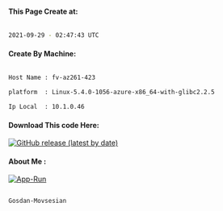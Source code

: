 
   
#### This Page Create at:

```bash

2021-09-29 - 02:47:43 UTC

```

#### Create By Machine:

```bash

Host Name : fv-az261-423

platform  : Linux-5.4.0-1056-azure-x86_64-with-glibc2.2.5

Ip Local  : 10.1.0.46

```
#### Download This code Here:

[![GitHub release (latest by date)](https://img.shields.io/github/v/release/Gosdan-Movsesian/Gosdan?style=for-the-badge&label=Download)](https://github.com/Gosdan-Movsesian/Gosdan/releases) 

</p> 

#### About Me :

[![App-Run](https://github.com/Gosdan-Movsesian/Gosdan/actions/workflows/App-Run.yml/badge.svg)](https://github.com/Gosdan-Movsesian/Gosdan/actions/workflows/App-Run.yml)

```bash

Gosdan-Movsesian

```


